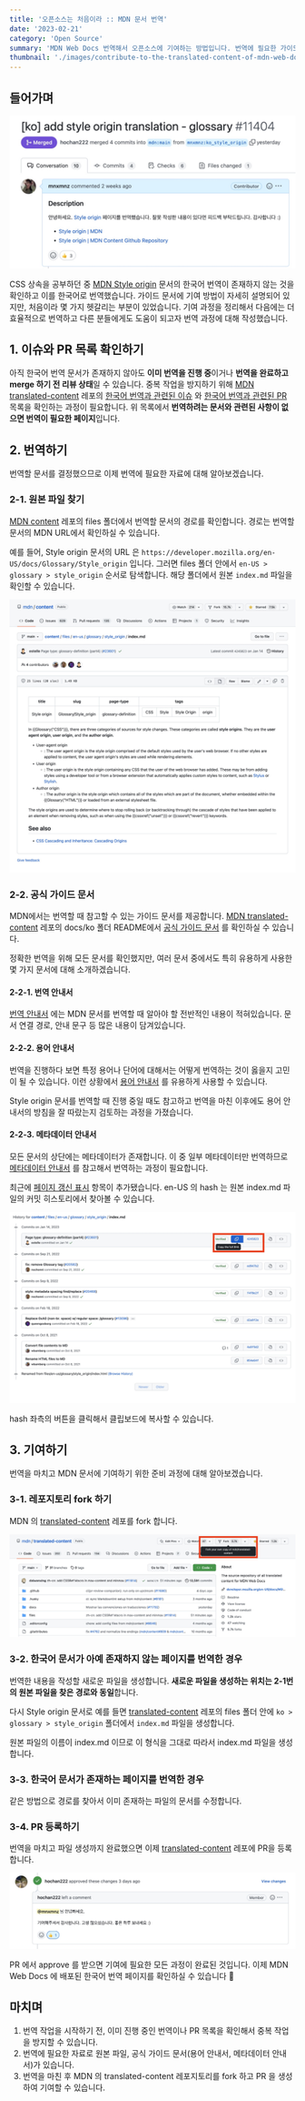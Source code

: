 ```yaml
---
title: '오픈소스는 처음이라 :: MDN 문서 번역'
date: '2023-02-21'
category: 'Open Source'
summary: 'MDN Web Docs 번역해서 오픈소스에 기여하는 방법입니다. 번역에 필요한 가이드 문서와 파일 생성 방법에 대해 소개합니다.'
thumbnail: './images/contribute-to-the-translated-content-of-mdn-web-docs/thumbnail.jpeg'
---
```


## 들어가며

![merged](./images/contribute-to-the-translated-content-of-mdn-web-docs/open-source-project-merged.jpeg)

CSS 상속을 공부하던 중 [MDN Style origin](https://developer.mozilla.org/en-US/docs/Glossary/Style_origin) 문서의 한국어 번역이 존재하지 않는 것을 확인하고 이를 한국어로 번역했습니다. 가이드 문서에 기여 방법이 자세히 설명되어 있지만, 처음이라 몇 가지 헷갈리는 부분이 있었습니다. 기여 과정을 정리해서 다음에는 더 효율적으로 번역하고 다른 분들에게도 도움이 되고자 번역 과정에 대해 작성했습니다.

## 1. 이슈와 PR 목록 확인하기

아직 한국어 번역 문서가 존재하지 않아도 **이미 번역을 진행 중**이거나 **번역을 완료하고 merge 하기 전 리뷰 상태**일 수 있습니다. 중복 작업을 방지하기 위해 [MDN translated-content](https://github.com/mdn/translated-content) 레포의 [한국어 번역과 관련된 이슈](https://github.com/mdn/translated-content/issues?q=is%3Aopen+is%3Aissue+label%3Al10n-ko) 와 [한국어 번역과 관련된 PR](https://github.com/mdn/translated-content/pulls?q=is%3Aopen+is%3Apr+label%3Al10n-ko) 목록을 확인하는 과정이 필요합니다. 위 목록에서 **번역하려는 문서와 관련된 사항이 없으면 번역이 필요한 페이지**입니다.

## 2. 번역하기

번역할 문서를 결정했으므로 이제 번역에 필요한 자료에 대해 알아보겠습니다.

### 2-1. 원본 파일 찾기

[MDN content](https://github.com/mdn/content) 레포의 files 폴더에서 번역할 문서의 경로를 확인합니다. 경로는 번역할 문서의 MDN URL에서 확인하실 수 있습니다.

예를 들어, Style origin 문서의 URL 은 `https://developer.mozilla.org/en-US/docs/Glossary/Style_origin` 입니다. 그러면 files 폴더 안에서 `en-US > glossary > style_origin` 순서로 탐색합니다. 해당 폴더에서 원본 `index.md` 파일을 확인할 수 있습니다.

![index-md](./images/contribute-to-the-translated-content-of-mdn-web-docs/open-source-project-index-md.jpeg)

### 2-2. 공식 가이드 문서

MDN에서는 번역할 때 참고할 수 있는 가이드 문서를 제공합니다. [MDN translated-content](https://github.com/mdn/translated-content) 레포의 docs/ko 폴더 README에서 [공식 가이드 문서](https://github.com/mdn/translated-content/tree/main/docs/ko) 를 확인하실 수 있습니다.

정확한 번역을 위해 모든 문서를 확인했지만, 여러 문서 중에서도 특히 유용하게 사용한 몇 가지 문서에 대해 소개하겠습니다.

#### 2-2-1. 번역 안내서

[번역 안내서](https://github.com/mdn/translated-content/blob/main/docs/ko/guides/translation-guide.md) 에는 MDN 문서를 번역할 때 알아야 할 전반적인 내용이 적혀있습니다. 문서 연결 경로, 안내 문구 등 많은 내용이 담겨있습니다.

#### 2-2-2. 용어 안내서

번역을 진행하다 보면 특정 용어나 단어에 대해서는 어떻게 번역하는 것이 옳을지 고민이 될 수 있습니다. 이런 상황에서 [용어 안내서](https://github.com/mdn/translated-content/blob/main/docs/ko/guides/glossary-guide.md) 를 유용하게 사용할 수 있습니다.

Style origin 문서를 번역할 때 진행 중일 때도 참고하고 번역을 마친 이후에도 용어 안내서의 방침을 잘 따랐는지 검토하는 과정을 가졌습니다.

#### 2-2-3. 메타데이터 안내서

모든 문서의 상단에는 메타데이터가 존재합니다. 이 중 일부 메타데이터만 번역하므로 [메타데이터 안내서](https://github.com/mdn/translated-content/blob/main/docs/ko/guides/meta-data-guide.md) 를 참고해서 번역하는 과정이 필요합니다.

최근에 [페이지 갱신 표시](https://github.com/mdn/translated-content/blob/main/docs/ko/guides/meta-data-guide.md) 항목이 추가됐습니다. en-US 의 hash 는 원본 index.md 파일의 커밋 히스토리에서 찾아볼 수 있습니다.

![hash](./images/contribute-to-the-translated-content-of-mdn-web-docs/open-source-project-hash.jpeg)

hash 좌측의 버튼을 클릭해서 클립보드에 복사할 수 있습니다.

## 3. 기여하기

번역을 마치고 MDN 문서에 기여하기 위한 준비 과정에 대해 알아보겠습니다.

### 3-1. 레포지토리 fork 하기

MDN 의 [translated-content](https://github.com/mdn/translated-content) 레포를 fork 합니다. 

![fork](./images/contribute-to-the-translated-content-of-mdn-web-docs/open-source-project-fork.jpeg)

### 3-2. 한국어 문서가 아예 존재하지 않는 페이지를 번역한 경우

번역한 내용을 작성할 새로운 파일을 생성합니다. **새로운 파일을 생성하는 위치는 2-1번의 원본 파일을 찾은 경로와 동일**합니다.

다시 Style origin 문서로 예를 들면 [translated-content](https://github.com/mdn/translated-content) 레포의 files 폴더 안에 `ko > glossary > style_origin` 폴더에서 `index.md` 파일을 생성합니다.

원본 파일의 이름이 index.md 이므로 이 형식을 그대로 따라서 index.md 파일을 생성합니다.

### 3-3. 한국어 문서가 존재하는 페이지를 번역한 경우

같은 방법으로 경로를 찾아서 이미 존재하는 파일의 문서를 수정합니다.

### 3-4. PR 등록하기

번역을 마치고 파일 생성까지 완료했으면 이제 [translated-content](https://github.com/mdn/translated-content) 레포에 PR을 등록합니다.

![approve](./images/contribute-to-the-translated-content-of-mdn-web-docs/open-source-project-approve.jpeg)

PR 에서 approve 를 받으면 기여에 필요한 모든 과정이 완료된 것입니다. 이제 MDN Web Docs 에 배포된 한국어 번역 페이지를 확인하실 수 있습니다 🎉

## 마치며

1. 번역 작업을 시작하기 전, 이미 진행 중인 번역이나 PR 목록을 확인해서 중복 작업을 방지할 수 있습니다.
2. 번역에 필요한 자료로 원본 파일, 공식 가이드 문서(용어 안내서, 메타데이터 안내서)가 있습니다.
3. 번역을 마친 후 MDN 의 translated-content 레포지토리를 fork 하고 PR 을 생성하여 기여할 수 있습니다.